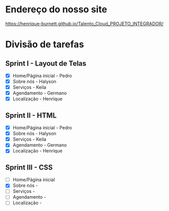 # Endereço do nosso site
https://henrique-burnett.github.io/Talento_Cloud_PROJETO_INTEGRADOR/

# Divisão de tarefas

## Sprint I - Layout de Telas

- [x] Home/Página inicial - Pedro
- [x] Sobre nós - Halyson
- [x] Serviços - Keila
- [x] Agendamento - Germano
- [x] Localização - Henrique 

## Sprint II - HTML

- [x] Home/Página inicial - Pedro
- [x] Sobre nós - Halyson
- [x] Serviços - Keila
- [x] Agendamento - Germano
- [x] Localização - Henrique

## Sprint III - CSS

- [ ] Home/Página inicial
- [x] Sobre nós - 
- [ ] Serviços - 
- [ ] Agendamento - 
- [ ] Localização -  
